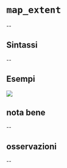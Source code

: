 # `map_extent`

--

## Sintassi

--

## Esempi

![](/img/variabili/map_extent/map_extent1.png)

## nota bene

--

## osservazioni

--